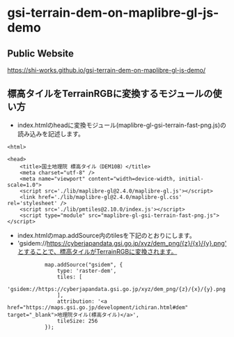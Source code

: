 # gsi-terrain-dem-on-maplibre-gl-js-demo
## Public Website
https://shi-works.github.io/gsi-terrain-dem-on-maplibre-gl-js-demo/

## 標高タイルをTerrainRGBに変換するモジュールの使い方
- index.htmlのheadに変換モジュール(maplibre-gl-gsi-terrain-fast-png.js)の読み込みを記述します。
```
<html>

<head>
    <title>国土地理院 標高タイル（DEM10B）</title>
    <meta charset="utf-8" />
    <meta name="viewport" content="width=device-width, initial-scale=1.0">
    <script src='./lib/maplibre-gl@2.4.0/maplibre-gl.js'></script>
    <link href='./lib/maplibre-gl@2.4.0/maplibre-gl.css' rel='stylesheet' />
    <script src='./lib/pmtiles@2.10.0/index.js'></script>
    <script type="module" src="maplibre-gl-gsi-terrain-fast-png.js"></script>
```
- index.htmlのmap.addSource内のtilesを下記のとおりにします。
- 'gsidem://https://cyberjapandata.gsi.go.jp/xyz/dem_png/{z}/{x}/{y}.png'とすることで、標高タイルがTerrainRGBに変換されます。
```
            map.addSource("gsidem", {
                type: 'raster-dem',
                tiles: [
                    'gsidem://https://cyberjapandata.gsi.go.jp/xyz/dem_png/{z}/{x}/{y}.png',
                ],
                attribution: '<a href="https://maps.gsi.go.jp/development/ichiran.html#dem" target="_blank">地理院タイル(標高タイル)</a>',
                tileSize: 256
            });
```
